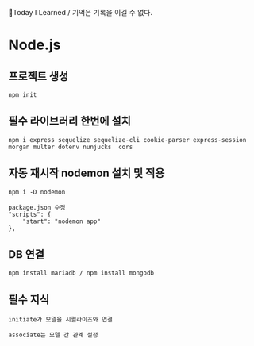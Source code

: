 📝Today I Learned / 기억은 기록을 이길 수 없다.
# Node.js

## 프로젝트 생성 
```
npm init  
```

## 필수 라이브러리 한번에 설치 
```
npm i express sequelize sequelize-cli cookie-parser express-session morgan multer dotenv nunjucks  cors 
```

## 자동 재시작 nodemon 설치 및 적용
```
npm i -D nodemon
```
```
package.json 수정 
"scripts": {
    "start": "nodemon app"
},
```

## DB 연결 
```
npm install mariadb / npm install mongodb
```
## 필수 지식
```
initiate가 모델을 시퀄라이즈와 연결

associate는 모델 간 관계 설정
```
